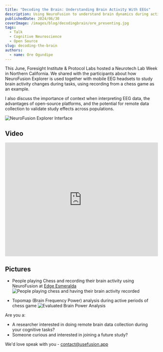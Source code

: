 ```yaml
---
title: "Decoding the Brain: Understanding Brain Activity With EEGs"
description: Using NeuroFusion to understand brain dynamics during active tasks
publishedDate: 2024/06/30
coverImage: /images/blog/decodingbrain/ore_presenting.jpg
tags:
  - Talk
  - Cognitive Neuroscience
  - Open Source
slug: decoding-the-brain
authors:
  - name: Ore Ogundipe
---
```


This June, Foresight Institute & Protocol Labs hosted a Neurotech Lab Week in Northern California. We shared with the participants about how NeuroFusion Explorer is used together with mobile EEG headsets to study brain activity changes during tasks, using recording from a chess game as an example.

I also discuss the importance of context when interpreting EEG data, the advantages of open-source platforms, and the potential for remote data collection to validate study effects across populations.

<img src="/images/blog/decodingbrain/nf_interface.jpg" alt="NeuroFusion Explorer Interface" data-zoomable style="cursor: zoom-in;" />

## Video

<iframe width="100%" height="375px" src="https://www.youtube.com/embed/vZ9qWYK2Z4M?si=R8HbJgf6vUFMLYq3" title="Decoding the Brain: Understanding Brain Activity with EEGs" frameborder="0" allow="accelerometer; autoplay; clipboard-write; encrypted-media; gyroscope; picture-in-picture; web-share" referrerpolicy="strict-origin-when-cross-origin" allowfullscreen></iframe>

## Pictures

- People playing Chess and recording their brain activity using NeuroFusion at [Edge Esmeralda](https://edgeesmeralda.com)
  <img src="/images/blog/decodingbrain/people_playing_sq.jpg" alt="People playing chess and having their brain activity recorded" data-zoomable style="cursor: zoom-in;" />

- Topomap (Brain Frequency Power) analysis during active periods of chess game
  <img src="/images/blog/decodingbrain/topomaps.png" alt="Evaluated Brain Power Analysis" data-zoomable style="cursor: zoom-in;" />

Are you a:

- A researcher interested in doing remote brain data collection during your cognitive tasks?
- Someone curious and interested in joining a future study?

We'd love speak with you - [contact@usefusion.app](mailto:contact@usefusion.app)
